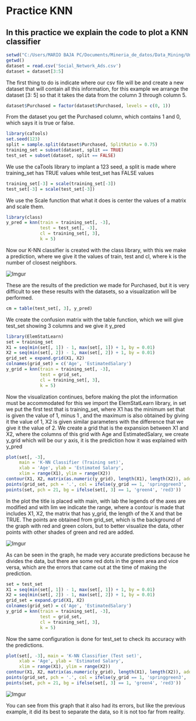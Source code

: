 # Practice KNN

## In this practice we explain the code to plot a KNN classifier

```r
setwd("C:/Users/MARIO BAJA PC/Documents/Mineria_de_datos/Data_Mining/Unit 3/Practices/Practice 2")
getwd()
dataset = read.csv('Social_Network_Ads.csv')
dataset = dataset[3:5]
```
The first thing to do is indicate where our csv file will be and create a new dataset that will contain all this information, for this example we arrange the dataset [3: 5] so that it takes the data from the column 3 through column 5.

```R
dataset$Purchased = factor(dataset$Purchased, levels = c(0, 1))
```
From the dataset you get the Purchased column, which contains 1 and 0, which says it is true or false.
```r
library(caTools)
set.seed(123)
split = sample.split(dataset$Purchased, SplitRatio = 0.75)
training_set = subset(dataset, split == TRUE)
test_set = subset(dataset, split == FALSE)
```
We use the caTools library to implant a 123 seed, a split is made where training_set has TRUE values ​​while test_set has FALSE values

```r
training_set[-3] = scale(training_set[-3])
test_set[-3] = scale(test_set[-3])
```
We use the Scale function that what it does is center the values ​​of a matrix and scale them.

```r
library(class)
y_pred = knn(train = training_set[, -3],
             test = test_set[, -3],
             cl = training_set[, 3],
             k = 5)
```
Now our K-NN classifier is created with the class library, with this we make a prediction, where we give it the values ​​of train, test and cl, where k is the number of closest neighbors.

![Imgur](https://imgur.com/9tv3FHD.png)

These are the results of the prediction we made for Purchased, but it is very difficult to see these results with the datasets, so a visualization will be performed.

```r
cm = table(test_set[, 3], y_pred)
```
We create the confusion matrix with the table function, which we will give test_set showing 3 columns and we give it y_pred

```r
library(ElemStatLearn)
set = training_set
X1 = seq(min(set[, 1]) - 1, max(set[, 1]) + 1, by = 0.01)
X2 = seq(min(set[, 2]) - 1, max(set[, 2]) + 1, by = 0.01)
grid_set = expand.grid(X1, X2)
colnames(grid_set) = c('Age', 'EstimatedSalary')
y_grid = knn(train = training_set[, -3],
             test = grid_set,
             cl = training_set[, 3],
             k = 5)
```
Now the visualization continues, before making the plot the information must be accommodated for this we import the ElemStatLearn library, in set we put the first test that is training_set, where X1 has the minimum set that is given the value of 1, minus 1 , and the maximum is also obtained by giving it the value of 1, X2 is given similar parameters with the difference that we give it the value of 2. We create a grid that is the expansion between X1 and X2, where the columns of this grid with Age and EstimatedSalary, we create y_grid which will be our y axis, it is the prediction how it was explained with y_pred

```r
plot(set[, -3],
     main = 'K-NN Classifier (Training set)',
     xlab = 'Age', ylab = 'Estimated Salary',
     xlim = range(X1), ylim = range(X2))
contour(X1, X2, matrix(as.numeric(y_grid), length(X1), length(X2)), add = TRUE)
points(grid_set, pch = '.', col = ifelse(y_grid == 1, 'springgreen3', 'tomato'))
points(set, pch = 21, bg = ifelse(set[, 3] == 1, 'green4', 'red3'))
```
In the plot the title is placed with main, with lab the legends of the axes are modified and with lim we indicate the range, where a contour is made that includes X1, X2, the matrix that has y_grid, the length of the X and that be TRUE.
The points are obtained from grid_set, which is the background of the graph with red and green colors, but to better visualize the data, other points with other shades of green and red are added.

![Imgur](https://imgur.com/1woLSSh.png)

As can be seen in the graph, he made very accurate predictions because he divides the data, but there are some red dots in the green area and vice versa, which are the errors that came out at the time of making the prediction.
```r
set = test_set
X1 = seq(min(set[, 1]) - 1, max(set[, 1]) + 1, by = 0.01)
X2 = seq(min(set[, 2]) - 1, max(set[, 2]) + 1, by = 0.01)
grid_set = expand.grid(X1, X2)
colnames(grid_set) = c('Age', 'EstimatedSalary')
y_grid = knn(train = training_set[, -3],
             test = grid_set,
             cl = training_set[, 3],
             k = 5)
```
Now the same configuration is done for test_set to check its accuracy with the predictions.
```r
plot(set[, -3], main = 'K-NN Classifier (Test set)',
     xlab = 'Age', ylab = 'Estimated Salary',
     xlim = range(X1), ylim = range(X2))
contour(X1, X2, matrix(as.numeric(y_grid), length(X1), length(X2)), add = TRUE)
points(grid_set, pch = '.', col = ifelse(y_grid == 1, 'springgreen3', 'tomato'))
points(set, pch = 21, bg = ifelse(set[, 3] == 1, 'green4', 'red3'))
```
![Imgur](https://imgur.com/MxL9i5l.png)

You can see from this graph that it also had its errors, but like the previous example, it did its best to separate the data, so it is not too far from reality.
